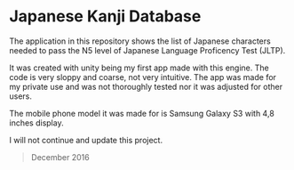 # Japanese Kanji Database
The application in this repository shows the list of Japanese characters needed to pass the N5 level of Japanese Language Proficency Test (JLTP).


It was created with unity being my first app made with this engine. The code is very sloppy and coarse, not very intuitive. The app was made for my private use
and was not thoroughly tested nor it was adjusted for other users.


The mobile phone model it was made for is Samsung Galaxy S3 with 4,8 inches display.

I will not continue and update this project.

>December 2016
